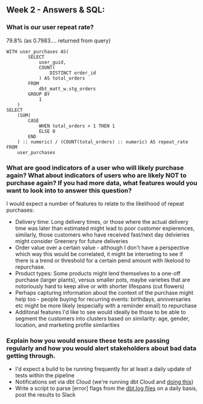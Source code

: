 ## Week 2 - Answers & SQL:

### What is our user repeat rate?
79.8% (as 0.7983.... returned from query)

```
WITH user_purchases AS(
        SELECT
            user_guid,
            COUNT(
                DISTINCT order_id
            ) AS total_orders
        FROM
            dbt_matt_w.stg_orders
        GROUP BY
            1
    )
SELECT
    (SUM(
        CASE
            WHEN total_orders > 1 THEN 1
            ELSE 0
        END
    ) :: numeric) / (COUNT(total_orders) :: numeric) AS repeat_rate
FROM
    user_purchases
```

### What are good indicators of a user who will likely purchase again? What about indicators of users who are likely NOT to purchase again?  If you had more data, what features would you want to look into to answer this question?

I would expect a number of features to relate to the likelihood of repeat purchases:
- Delivery time: Long delivery times, or those where the actual delivery time was later than estimated might lead to poor customer expierences, similarly, those customers who have received fast/next day delvieries might consider Greenery for future deliveries
- Order value over a certain value - although I don't have a perspective which way this would be correlated, it might be interseting to see if there is a trend or threshold for a certain pend amount with likelood to repurchase.
- Product types: Some products might lend themselves to a one-off purchase (larger plants), versus smaller pots, maybe varieties that are notoriously hard to keep alive or with shorter lifespans (cut flowers)
- Perhaps capturing information about the context of the purchase might help too - people buying for recurring events: birthdays, anniversaries etc might be more likely (especially with a reminder email) to repurchase
- Additonal features I'd like to see would ideally be those to be able to segment the customers into clusters based on similarity: age, gender, location, and marketing profile similarities

### Explain how you would ensure these tests are passing regularly and how you would alert stakeholders about bad data getting through.
- I'd expect a build to be running frequently for at least a daily update of tests within the pipeline
- Notifications set via dbt Cloud (we're running dbt Cloud and [doing this](https://docs.getdbt.com/docs/dbt-cloud/using-dbt-cloud/cloud-slack-notifications))
- Write a script to parse [error] flags from the [dbt.log files](https://docs.getdbt.com/reference/events-logging) on a daily basis, post the results to Slack